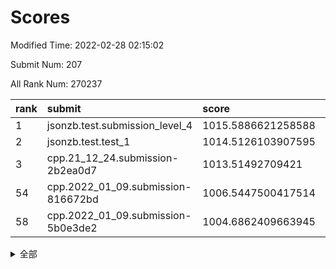 # Scores

Modified Time: 2022-02-28 02:15:02

Submit Num: 207

All Rank Num: 270237

| rank |               submit               |       score        |       sigma        | pk_num |
| :--- | :--------------------------------- | :----------------- | :----------------- | :----- |
| 1    | jsonzb.test.submission_level_4     | 1015.5886621258588 | 0.833444746932411  | 5225   |
| 2    | jsonzb.test.test_1                 | 1014.5126103907595 | 0.8646594974840716 | 5223   |
| 3    | cpp.21_12_24.submission-2b2ea0d7   | 1013.51492709421   | 0.8092143050504853 | 5220   |
| 54   | cpp.2022_01_09.submission-816672bd | 1006.5447500417514 | 0.7125658640585237 | 5227   |
| 58   | cpp.2022_01_09.submission-5b0e3de2 | 1004.6862409663945 | 0.7253508496856228 | 5223   |


<details>
<summary>全部</summary>

| rank |                 submit                 |       score        |       sigma        | pk_num |
| :--- | :------------------------------------- | :----------------- | :----------------- | :----- |
| 1    | jsonzb.test.submission_level_4         | 1015.5886621258588 | 0.833444746932411  | 5225   |
| 2    | jsonzb.test.test_1                     | 1014.5126103907595 | 0.8646594974840716 | 5223   |
| 3    | cpp.21_12_24.submission-2b2ea0d7       | 1013.51492709421   | 0.8092143050504853 | 5220   |
| 4    | gobigger.level_3.submission_level_3_3  | 1011.4457512647937 | 0.7585427082402221 | 5222   |
| 5    | gobigger.level_3.submission_level_3_36 | 1011.2520255898249 | 0.7683136731937493 | 5218   |
| 6    | gobigger.level_3.submission_level_3_15 | 1011.1778940990152 | 0.7746428246315241 | 5222   |
| 7    | gobigger.level_3.submission_level_3_22 | 1011.164873609102  | 0.761750011571437  | 5225   |
| 8    | gobigger.level_3.submission_level_3_19 | 1011.055847410463  | 0.7562663708438487 | 5225   |
| 9    | gobigger.level_3.submission_level_3_27 | 1010.8458410707925 | 0.7698858392057992 | 5219   |
| 10   | gobigger.level_3.submission_level_3_45 | 1010.832997537744  | 0.7695498628367227 | 5223   |
| 11   | gobigger.level_3.submission_level_3_31 | 1010.8042723789621 | 0.7888626610730772 | 5224   |
| 12   | gobigger.level_3.submission_level_3_12 | 1010.7883832414157 | 0.7743154342795798 | 5219   |
| 13   | gobigger.level_3.submission_level_3_5  | 1010.7359372070728 | 0.7519335008862081 | 5227   |
| 14   | gobigger.level_3.submission_level_3_47 | 1010.6741493052223 | 0.7584685985727402 | 5220   |
| 15   | gobigger.level_3.submission_level_3_41 | 1010.6008999506694 | 0.7648060563847033 | 5219   |
| 16   | gobigger.level_3.submission_level_3_18 | 1010.5967347417725 | 0.7819398302670362 | 5224   |
| 17   | gobigger.level_3.submission_level_3_42 | 1010.5719347930536 | 0.7504468626131205 | 5224   |
| 18   | gobigger.level_3.submission_level_3_0  | 1010.4902441725585 | 0.7347118875486175 | 5223   |
| 19   | gobigger.level_3.submission_level_3_34 | 1010.4087033306586 | 0.7407874905803641 | 5223   |
| 20   | gobigger.level_3.submission_level_3_40 | 1010.3986585909463 | 0.7750796775329849 | 5223   |
| 21   | gobigger.level_3.submission_level_3_38 | 1010.3970405439944 | 0.749948538149585  | 5223   |
| 22   | gobigger.level_3.submission_level_3_7  | 1010.3567201744024 | 0.7543041886864739 | 5226   |
| 23   | gobigger.level_3.submission_level_3_28 | 1010.2150816377995 | 0.757752927240822  | 5218   |
| 24   | gobigger.level_3.submission_level_3_26 | 1010.2148692466071 | 0.7578063739341676 | 5220   |
| 25   | gobigger.level_3.submission_level_3_2  | 1010.1660372310993 | 0.755789150981716  | 5223   |
| 26   | gobigger.level_3.submission_level_3_10 | 1010.0823707824165 | 0.7527167572645197 | 5221   |
| 27   | gobigger.level_3.submission_level_3_25 | 1009.9860823434464 | 0.7718764355967337 | 5220   |
| 28   | gobigger.level_3.submission_level_3_39 | 1009.9387833353818 | 0.7449002525160732 | 5227   |
| 29   | gobigger.level_3.submission_level_3_4  | 1009.9335445383523 | 0.7598290980739821 | 5221   |
| 30   | gobigger.level_3.submission_level_3_14 | 1009.8141223478152 | 0.7737858817897169 | 5226   |
| 31   | gobigger.level_3.submission_level_3_48 | 1009.7786180594267 | 0.7576103728154541 | 5221   |
| 32   | gobigger.level_3.submission_level_3_6  | 1009.7474025426894 | 0.7555375451563155 | 5218   |
| 33   | gobigger.level_3.submission_level_3_49 | 1009.7346170610189 | 0.7558083455500505 | 5225   |
| 34   | gobigger.level_3.submission_level_3_37 | 1009.6734703080081 | 0.7471430095556074 | 5226   |
| 35   | gobigger.level_3.submission_level_3_8  | 1009.6369415414549 | 0.7563235025284349 | 5227   |
| 36   | gobigger.level_3.submission_level_3_29 | 1009.6240840451653 | 0.747713879366553  | 5219   |
| 37   | gobigger.level_3.submission_level_3_24 | 1009.6190563664167 | 0.751315051558279  | 5219   |
| 38   | gobigger.level_3.submission_level_3_30 | 1009.6140492387873 | 0.7418443979231495 | 5223   |
| 39   | gobigger.level_3.submission_level_3_44 | 1009.5979219987968 | 0.7516760599969851 | 5226   |
| 40   | gobigger.level_3.submission_level_3_33 | 1009.5626761846448 | 0.7683179773754636 | 5221   |
| 41   | gobigger.level_3.submission_level_3_17 | 1009.3508032749521 | 0.7445561180907991 | 5222   |
| 42   | gobigger.level_3.submission_level_3_1  | 1009.3447626285464 | 0.7661890954091951 | 5223   |
| 43   | gobigger.level_3.submission_level_3_46 | 1009.2774986739591 | 0.7516352375519166 | 5221   |
| 44   | gobigger.level_3.submission_level_3_23 | 1009.2367814446342 | 0.7491076140161379 | 5223   |
| 45   | gobigger.level_3.submission_level_3_16 | 1009.1923338856842 | 0.7581830203254344 | 5224   |
| 46   | gobigger.level_3.submission_level_3_21 | 1008.9968538803929 | 0.7529752089518293 | 5219   |
| 47   | gobigger.level_3.submission_level_3_43 | 1008.873560538398  | 0.7467086166194612 | 5223   |
| 48   | gobigger.level_3.submission_level_3_35 | 1008.8628833288598 | 0.7446878740998627 | 5221   |
| 49   | gobigger.level_3.submission_level_3_32 | 1008.6814240544855 | 0.7505503760532918 | 5224   |
| 50   | gobigger.level_3.submission_level_3_20 | 1008.298849066063  | 0.7288392825195269 | 5222   |
| 51   | gobigger.level_3.submission_level_3_11 | 1008.2272254903575 | 0.7238666739377738 | 5225   |
| 52   | gobigger.level_3.submission_level_3_9  | 1008.202311865717  | 0.7300228761906326 | 5222   |
| 53   | gobigger.level_3.submission_level_3_13 | 1007.9107925565739 | 0.7444691749159001 | 5219   |
| 54   | cpp.2022_01_09.submission-816672bd     | 1006.5447500417514 | 0.7125658640585237 | 5227   |
| 55   | gobigger.level_1.submission_level_1_17 | 1005.051489414836  | 0.7323966847127511 | 5215   |
| 56   | gobigger.level_1.submission_level_1_14 | 1004.7952922783768 | 0.7208538269791328 | 5228   |
| 57   | gobigger.level_1.submission_level_1_11 | 1004.7088112772398 | 0.7274663468153413 | 5224   |
| 58   | cpp.2022_01_09.submission-5b0e3de2     | 1004.6862409663945 | 0.7253508496856228 | 5223   |
| 59   | gobigger.level_1.submission_level_1_24 | 1004.6685238484453 | 0.715062615199052  | 5222   |
| 60   | gobigger.level_1.submission_level_1_35 | 1004.4011375590521 | 0.7277190881351729 | 5216   |
| 61   | gobigger.level_1.submission_level_1_39 | 1004.3838611075719 | 0.7251048970353762 | 5218   |
| 62   | gobigger.level_1.submission_level_1_32 | 1004.3177387713295 | 0.7317069064810389 | 5219   |
| 63   | gobigger.level_1.submission_level_1_0  | 1004.1893429568563 | 0.7210245343604582 | 5221   |
| 64   | gobigger.level_1.submission_level_1_10 | 1004.0394517160701 | 0.7191527705117301 | 5220   |
| 65   | gobigger.level_1.submission_level_1_30 | 1003.9826732454628 | 0.7193818800722532 | 5222   |
| 66   | gobigger.level_1.submission_level_1_26 | 1003.9709523547748 | 0.7098464822866664 | 5223   |
| 67   | gobigger.level_1.submission_level_1_45 | 1003.8973614994966 | 0.7190997004202577 | 5221   |
| 68   | gobigger.level_1.submission_level_1_13 | 1003.865325458687  | 0.7240504566071984 | 5226   |
| 69   | gobigger.level_1.submission_level_1_41 | 1003.8620301241001 | 0.7177856415603447 | 5222   |
| 70   | gobigger.level_1.submission_level_1_37 | 1003.8620142508697 | 0.7138049874906419 | 5227   |
| 71   | gobigger.level_1.submission_level_1_19 | 1003.7785596197693 | 0.73818126814786   | 5221   |
| 72   | gobigger.level_1.submission_level_1_48 | 1003.7160296990478 | 0.7113281407023349 | 5220   |
| 73   | gobigger.level_1.submission_level_1_40 | 1003.6832302991612 | 0.7241367929126473 | 5216   |
| 74   | gobigger.level_1.submission_level_1_38 | 1003.6673142494594 | 0.7169864722777326 | 5226   |
| 75   | gobigger.level_1.submission_level_1_47 | 1003.6429932412659 | 0.7132341399713638 | 5229   |
| 76   | gobigger.level_1.submission_level_1_8  | 1003.5610324362959 | 0.7217948230260248 | 5225   |
| 77   | gobigger.level_1.submission_level_1_42 | 1003.5312407309974 | 0.7155016047945877 | 5218   |
| 78   | gobigger.level_1.submission_level_1_49 | 1003.4083773422317 | 0.7198512006008859 | 5219   |
| 79   | gobigger.level_1.submission_level_1_3  | 1003.2135852102014 | 0.717905502539279  | 5224   |
| 80   | gobigger.level_1.submission_level_1_18 | 1003.1940882693173 | 0.7186612469058664 | 5228   |
| 81   | gobigger.level_1.submission_level_1_43 | 1003.187817854234  | 0.7326428371890404 | 5220   |
| 82   | gobigger.level_1.submission_level_1_28 | 1003.1453828132713 | 0.7263325768719752 | 5226   |
| 83   | gobigger.level_1.submission_level_1_27 | 1003.1284003550976 | 0.707349547680947  | 5226   |
| 84   | gobigger.level_1.submission_level_1_15 | 1003.0610169888985 | 0.7266066934559372 | 5220   |
| 85   | gobigger.level_1.submission_level_1_44 | 1003.0591070716838 | 0.7226724274451621 | 5220   |
| 86   | gobigger.level_1.submission_level_1_1  | 1003.0133238611934 | 0.7240004645038115 | 5226   |
| 87   | gobigger.level_1.submission_level_1_9  | 1002.9999722233624 | 0.7338110911253445 | 5224   |
| 88   | gobigger.level_1.submission_level_1_34 | 1002.9976492086714 | 0.7144013621009916 | 5225   |
| 89   | gobigger.level_1.submission_level_1_33 | 1002.992139268189  | 0.7057281965281769 | 5231   |
| 90   | gobigger.level_1.submission_level_1_5  | 1002.98257841951   | 0.7196925934382346 | 5218   |
| 91   | gobigger.level_1.submission_level_1_25 | 1002.9568838448226 | 0.703163384252056  | 5222   |
| 92   | gobigger.level_1.submission_level_1_31 | 1002.8295940813402 | 0.7209065359193314 | 5220   |
| 93   | gobigger.level_1.submission_level_1_12 | 1002.8062049581933 | 0.7179662586835149 | 5223   |
| 94   | gobigger.level_1.submission_level_1_2  | 1002.773027357764  | 0.7201790799444377 | 5223   |
| 95   | gobigger.level_1.submission_level_1_29 | 1002.7540503016847 | 0.7195027096141436 | 5229   |
| 96   | gobigger.level_1.submission_level_1_16 | 1002.6974104767547 | 0.7118747396078213 | 5216   |
| 97   | gobigger.level_1.submission_level_1_7  | 1002.5812691046629 | 0.7137003166611346 | 5219   |
| 98   | gobigger.level_1.submission_level_1_21 | 1002.4362815255075 | 0.7101807508758355 | 5225   |
| 99   | gobigger.level_1.submission_level_1_36 | 1002.4155884465491 | 0.7135558260136118 | 5221   |
| 100  | gobigger.level_1.submission_level_1_23 | 1002.3611464323584 | 0.7209356629453905 | 5225   |
| 101  | gobigger.level_1.submission_level_1_46 | 1002.3492427489952 | 0.7176012471530397 | 5222   |
| 102  | gobigger.level_1.submission_level_1_6  | 1002.3305314817953 | 0.7087158559389284 | 5218   |
| 103  | gobigger.level_1.submission_level_1_22 | 1002.3141260690346 | 0.7122979101173573 | 5216   |
| 104  | gobigger.level_1.submission_level_1_4  | 1002.0641386649381 | 0.727578254707194  | 5224   |
| 105  | gobigger.level_1.submission_level_1_20 | 1001.8358814842503 | 0.7164644880069267 | 5222   |
| 106  | gobigger.random.submission_random_1    | 997.3996109004546  | 0.7076722513111204 | 5224   |
| 107  | gobigger.random.submission_random_45   | 997.0758969482076  | 0.7016783703538846 | 5216   |
| 108  | gobigger.random.submission_random_5    | 997.0563120277518  | 0.7068053005797043 | 5222   |
| 109  | gobigger.random.submission_random_48   | 996.9586698635206  | 0.7096137926439929 | 5226   |
| 110  | gobigger.random.submission_random_9    | 996.8610426237984  | 0.7255307969409783 | 5222   |
| 111  | gobigger.random.submission_random_18   | 996.8517359875079  | 0.7200648660760097 | 5222   |
| 112  | gobigger.random.submission_random_12   | 996.5676809248763  | 0.7146808311769456 | 5223   |
| 113  | gobigger.random.submission_random_20   | 996.5479806973308  | 0.7114095819921832 | 5220   |
| 114  | gobigger.random.submission_random_23   | 996.4844357076059  | 0.7049010671828084 | 5220   |
| 115  | gobigger.random.submission_random_19   | 996.4290015898913  | 0.7200219724941126 | 5223   |
| 116  | gobigger.random.submission_random_42   | 996.2630940492015  | 0.7059823925843677 | 5218   |
| 117  | gobigger.random.submission_random_35   | 996.1816508493212  | 0.7059252304728227 | 5223   |
| 118  | gobigger.random.submission_random_47   | 996.1781237106064  | 0.701108836269575  | 5223   |
| 119  | gobigger.random.submission_random_4    | 996.1654065774046  | 0.7136447219819401 | 5218   |
| 120  | gobigger.random.submission_random_24   | 996.1595652409952  | 0.7058532492988102 | 5226   |
| 121  | gobigger.random.submission_random_28   | 996.1590176355581  | 0.7019262206089608 | 5217   |
| 122  | gobigger.random.submission_random_3    | 996.1344748221319  | 0.6985548543934359 | 5224   |
| 123  | gobigger.random.submission_random_34   | 996.0971295339773  | 0.7224541271920666 | 5219   |
| 124  | gobigger.random.submission_random_21   | 996.0672428304027  | 0.7085889797583418 | 5227   |
| 125  | gobigger.random.submission_random_17   | 996.0369921876094  | 0.7169981567981933 | 5227   |
| 126  | gobigger.random.submission_random_39   | 996.029454171546   | 0.7033785837039295 | 5219   |
| 127  | gobigger.random.submission_random_37   | 996.008057594444   | 0.7076434746421079 | 5221   |
| 128  | gobigger.random.submission_random_27   | 995.9839532610303  | 0.696428236972067  | 5223   |
| 129  | gobigger.random.submission_random_40   | 995.9724997905199  | 0.7208931754140114 | 5225   |
| 130  | gobigger.random.submission_random_10   | 995.9568638504047  | 0.7223017067426822 | 5223   |
| 131  | gobigger.random.submission_random_2    | 995.9378301845545  | 0.7136703116494503 | 5223   |
| 132  | gobigger.random.submission_random_25   | 995.8741821281346  | 0.711833438825005  | 5222   |
| 133  | gobigger.random.submission_random_32   | 995.8507465877675  | 0.7122252275768067 | 5222   |
| 134  | gobigger.random.submission_random_49   | 995.7288416110035  | 0.7079165193473604 | 5218   |
| 135  | gobigger.random.submission_random_13   | 995.726155057027   | 0.712656702679238  | 5219   |
| 136  | gobigger.random.submission_random_41   | 995.7178180304858  | 0.707371244362535  | 5220   |
| 137  | gobigger.random.submission_random_29   | 995.6637495209561  | 0.7196812083050456 | 5222   |
| 138  | gobigger.random.submission_random_0    | 995.6421393256632  | 0.6953391676007328 | 5217   |
| 139  | gobigger.random.submission_random_43   | 995.5842567514701  | 0.7058377433100501 | 5227   |
| 140  | gobigger.random.submission_random_44   | 995.5839263553465  | 0.7133515621529198 | 5223   |
| 141  | gobigger.random.submission_random_38   | 995.5655511044034  | 0.7028885102359329 | 5219   |
| 142  | gobigger.random.submission_random_30   | 995.5032880574281  | 0.7294031283898664 | 5226   |
| 143  | gobigger.random.submission_random_33   | 995.4670911905663  | 0.7063376648532551 | 5221   |
| 144  | gobigger.random.submission_random_15   | 995.4250786544794  | 0.7222505663799079 | 5219   |
| 145  | gobigger.random.submission_random_8    | 995.2925434537455  | 0.7134031709599071 | 5221   |
| 146  | gobigger.random.submission_random_11   | 995.2670584445999  | 0.7076788992598313 | 5222   |
| 147  | gobigger.random.submission_random_31   | 995.2080470128539  | 0.7165974718283519 | 5224   |
| 148  | gobigger.random.submission_random_6    | 995.0506621588218  | 0.721481057604948  | 5222   |
| 149  | gobigger.random.submission_random_46   | 995.0428798526993  | 0.7016499719751784 | 5221   |
| 150  | gobigger.random.submission_random_14   | 995.0411529122463  | 0.7273354823656831 | 5220   |
| 151  | gobigger.random.submission_random_26   | 995.0317346006016  | 0.7154506735727371 | 5221   |
| 152  | gobigger.random.submission_random_16   | 994.9162335010961  | 0.7103114706643315 | 5223   |
| 153  | gobigger.random.submission_random_7    | 994.8900985200976  | 0.7004594807110671 | 5221   |
| 154  | gobigger.random.submission_random_36   | 994.8729994119441  | 0.7157504570109813 | 5216   |
| 155  | gobigger.random.submission_random_22   | 994.8331676545732  | 0.7365996159747927 | 5218   |
| 156  | gobigger.level_2.submission_level_2_24 | 994.3363124384088  | 0.7431448149232267 | 5223   |
| 157  | gobigger.level_2.submission_level_2_37 | 993.787808644594   | 0.7244922709618772 | 5219   |
| 158  | gobigger.level_2.submission_level_2_19 | 993.7191844584314  | 0.7397790869233921 | 5225   |
| 159  | gobigger.level_2.submission_level_2_40 | 993.6242930763151  | 0.7234428763535531 | 5221   |
| 160  | gobigger.level_2.submission_level_2_48 | 993.6184213047111  | 0.7365429969997351 | 5225   |
| 161  | gobigger.level_2.submission_level_2_23 | 993.5447932406945  | 0.7298723992182566 | 5226   |
| 162  | gobigger.level_2.submission_level_2_13 | 993.3219255664885  | 0.7310921755513126 | 5220   |
| 163  | gobigger.level_2.submission_level_2_44 | 993.1563403344536  | 0.7509857757845703 | 5220   |
| 164  | gobigger.level_2.submission_level_2_12 | 993.0827792752452  | 0.7396330949124928 | 5222   |
| 165  | gobigger.level_2.submission_level_2_11 | 992.9781629241581  | 0.7384830533377226 | 5222   |
| 166  | gobigger.level_2.submission_level_2_4  | 992.9680080354318  | 0.7554825436203206 | 5220   |
| 167  | gobigger.level_2.submission_level_2_31 | 992.9317003927985  | 0.7402079320617707 | 5225   |
| 168  | gobigger.level_2.submission_level_2_27 | 992.770075472409   | 0.7369952778329963 | 5225   |
| 169  | gobigger.level_2.submission_level_2_21 | 992.6139748050173  | 0.7471621191459924 | 5221   |
| 170  | gobigger.level_2.submission_level_2_30 | 992.5964738670478  | 0.7312973955069633 | 5220   |
| 171  | gobigger.level_2.submission_level_2_36 | 992.4771250685457  | 0.7408920117806508 | 5219   |
| 172  | gobigger.level_2.submission_level_2_39 | 992.4687729553248  | 0.7496201038142993 | 5222   |
| 173  | gobigger.level_2.submission_level_2_33 | 992.4351781754217  | 0.7515626579529959 | 5218   |
| 174  | gobigger.level_2.submission_level_2_42 | 992.3333268931095  | 0.7245807443772057 | 5218   |
| 175  | gobigger.level_2.submission_level_2_43 | 992.3049662237233  | 0.7323941825410618 | 5217   |
| 176  | gobigger.level_2.submission_level_2_25 | 992.2272595576982  | 0.7391561328526599 | 5219   |
| 177  | gobigger.level_2.submission_level_2_41 | 992.1769184081385  | 0.7356666982659242 | 5224   |
| 178  | gobigger.level_2.submission_level_2_0  | 992.1101977604577  | 0.7530776119179015 | 5222   |
| 179  | gobigger.level_2.submission_level_2_34 | 992.0951699507818  | 0.7577373324900463 | 5226   |
| 180  | gobigger.level_2.submission_level_2_2  | 992.086058372126   | 0.7682295023285121 | 5221   |
| 181  | gobigger.level_2.submission_level_2_5  | 991.9094813689281  | 0.755668157220655  | 5217   |
| 182  | gobigger.level_2.submission_level_2_38 | 991.9094528671951  | 0.7430707148465052 | 5220   |
| 183  | gobigger.level_2.submission_level_2_46 | 991.8771057903657  | 0.7647537601791609 | 5223   |
| 184  | gobigger.level_2.submission_level_2_18 | 991.8070180252063  | 0.7328951759875802 | 5223   |
| 185  | gobigger.level_2.submission_level_2_49 | 991.7678013111498  | 0.7439043565210818 | 5219   |
| 186  | gobigger.level_2.submission_level_2_45 | 991.7356630913144  | 0.741152452208013  | 5215   |
| 187  | gobigger.level_2.submission_level_2_8  | 991.7214307706074  | 0.7415990849592912 | 5220   |
| 188  | gobigger.level_2.submission_level_2_20 | 991.6455536138818  | 0.7532823565214121 | 5222   |
| 189  | gobigger.level_2.submission_level_2_14 | 991.6227569837939  | 0.7467779064271146 | 5219   |
| 190  | gobigger.level_2.submission_level_2_9  | 991.6145784251181  | 0.7562743212468958 | 5224   |
| 191  | gobigger.level_2.submission_level_2_15 | 991.6056545638398  | 0.7423830429264906 | 5224   |
| 192  | gobigger.level_2.submission_level_2_1  | 991.5935303035446  | 0.7627705375277488 | 5215   |
| 193  | gobigger.level_2.submission_level_2_35 | 991.5624324777488  | 0.7462328857486075 | 5222   |
| 194  | gobigger.level_2.submission_level_2_29 | 991.419837926815   | 0.7473946700963758 | 5230   |
| 195  | gobigger.level_2.submission_level_2_22 | 991.4059347871986  | 0.7464949430004564 | 5225   |
| 196  | gobigger.level_2.submission_level_2_17 | 991.3346066671169  | 0.7517913268428322 | 5225   |
| 197  | gobigger.level_2.submission_level_2_26 | 991.2138294910582  | 0.7648810007746235 | 5222   |
| 198  | gobigger.level_2.submission_level_2_28 | 991.1834110982572  | 0.7777821213414426 | 5222   |
| 199  | gobigger.level_2.submission_level_2_32 | 991.0158311205663  | 0.758921882108518  | 5215   |
| 200  | gobigger.level_2.submission_level_2_6  | 990.9033587911846  | 0.757568000778317  | 5229   |
| 201  | gobigger.level_2.submission_level_2_16 | 990.3684749906654  | 0.7693586263491932 | 5221   |
| 202  | gobigger.level_2.submission_level_2_7  | 990.1698176626538  | 0.7546025921158257 | 5220   |
| 203  | gobigger.level_2.submission_level_2_10 | 990.168881810365   | 0.760007718319805  | 5223   |
| 204  | gobigger.level_2.submission_level_2_3  | 989.8713461753221  | 0.775319101969188  | 5222   |
| 205  | gobigger.level_2.submission_level_2_47 | 988.9192412637378  | 0.7822678196491865 | 5224   |
| 206  | gobigger.none.submission_none_0        | 977.015807001749   | 1.31677702139326   | 5227   |
| 207  | gobigger.none.submission_none_1        | 974.9775063155391  | 1.5370453348818387 | 5218   |

</details>
